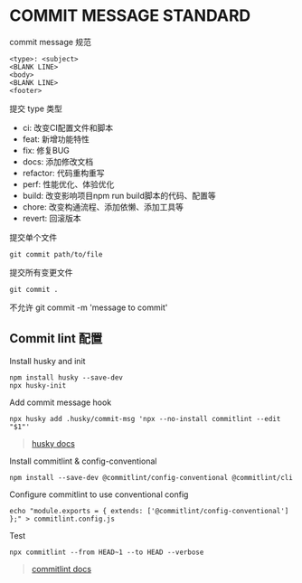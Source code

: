 # COMMIT MESSAGE STANDARD

commit message 规范

```text
<type>: <subject>
<BLANK LINE>
<body>
<BLANK LINE>
<footer>
```

提交 type 类型

+ ci: 改变CI配置文件和脚本
+ feat: 新增功能特性
+ fix: 修复BUG
+ docs: 添加修改文档
+ refactor: 代码重构重写
+ perf: 性能优化、体验优化
+ build: 改变影响项目npm run build脚本的代码、配置等
+ chore: 改变构通流程、添加依懒、添加工具等
+ revert: 回滚版本

提交单个文件

```shell
git commit path/to/file
```

提交所有变更文件

```shell
git commit .
```

不允许 git commit -m 'message to commit'

## Commit lint 配置

Install husky and init

```shell
npm install husky --save-dev
npx husky-init
```

Add commit message hook

```shell
npx husky add .husky/commit-msg 'npx --no-install commitlint --edit "$1"'
```

> [husky docs](https://typicode.github.io/husky/#/?id=usage)

Install commitlint & config-conventional

```shell
npm install --save-dev @commitlint/config-conventional @commitlint/cli
```

Configure commitlint to use conventional config

```shell
echo "module.exports = { extends: ['@commitlint/config-conventional'] };" > commitlint.config.js
```

Test

```shell
npx commitlint --from HEAD~1 --to HEAD --verbose
```

> [commitlint docs](https://commitlint.js.org/#/guides-local-setup)